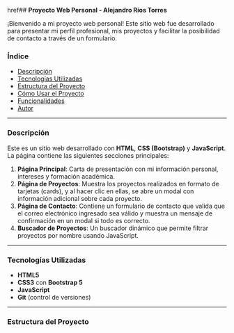 href## **Proyecto Web Personal - Alejandro Ríos Torres**

¡Bienvenido a mi proyecto web personal! Este sitio web fue desarrollado para presentar mi perfil profesional, mis proyectos y facilitar la posibilidad de contacto a través de un formulario.

### **Índice**

- [Descripción](#descripción)
- [Tecnologías Utilizadas](#tecnologías-utilizadas)
- [Estructura del Proyecto](#estructura-del-proyecto)
- [Cómo Usar el Proyecto](#cómo-usar-el-proyecto)
- [Funcionalidades](#funcionalidades)
- [Autor](#autor)

---

### **Descripción**

Este es un sitio web desarrollado con **HTML**, **CSS (Bootstrap)** y **JavaScript**. La página contiene las siguientes secciones principales:

1. **Página Principal**: Carta de presentación con mi información personal, intereses y formación académica.
2. **Página de Proyectos**: Muestra los proyectos realizados en formato de tarjetas (cards), y al hacer clic en ellas, se abre un modal con información adicional sobre cada proyecto.
3. **Página de Contacto**: Contiene un formulario de contacto que valida que el correo electrónico ingresado sea válido y muestra un mensaje de confirmación en un modal si todo es correcto.
4. **Buscador de Proyectos**: Un buscador dinámico que permite filtrar proyectos por nombre usando JavaScript.

---

### **Tecnologías Utilizadas**

- **HTML5**
- **CSS3** con **Bootstrap 5**
- **JavaScript**
- **Git** (control de versiones)
  
---

### **Estructura del Proyecto**

